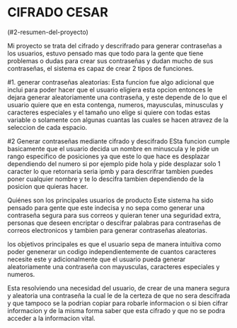 # CIFRADO CESAR
(#2-resumen-del-proyecto)

Mi proyecto se trata del cifrado y descrifrado para generar contraseñas a los usuarios, estuvo pensado mas que todo para la gente que 
tiene problemas o dudas para crear sus contraseñas y dudan mucho de sus contraseñas, el sistema es capaz de crear 2 tipos de funciones.

#1. generar contraseñas aleatorias: 
Esta funcion fue algo adicional que inclui para poder hacer que el usuario eligiera esta opcion entonces le dejara generar aleatoriamente una contraseña, y este depende de lo que el usuario quiere que en esta contenga, numeros, mayusculas, minusculas y caracteres especiales y el tamaño uno elige si quiere con todas estas variable o solamente con algunas cuantas las cuales se hacen atravez de la seleccion de cada espacio.

#2 Generar contraseñas mediante cifrado y descifrado
ESta funcion cumple basicamente que el usuario decida un nombre en minuscula y le pide un rango especifico de posiciones ya que este lo que hace es desplazar dependiendo del numero si por ejemplo pide hola y pide desplazar solo 1 caracter lo que retornaria seria ipmb y para descrifrar tambien puedes poner cualquier nombre y te lo descifra tambien dependiendo de la posicion que quieras hacer.

 Quiénes son los principales usuarios de producto
 Este sistema ha sido pensado para gente que este indecisa y no sepa como generar una contraseña segura para sus correos y quieran tener una seguridad extra, personas que deseen encriptar o descifrar palabras para contraseñas de correos electronicos y tambien para generar contraseñas aleatorias.


los objetivos principales es que el usuario sepa de manera intuitiva como poder genenerar un codigo independientemente de cuantos caracteres necesite este y adicionalmente que el usuario pueda generar aleatoriamente una contraseña con mayusculas, caracteres especiales y numeros.

Esta resolviendo una necesidad del usuario, de crear de una manera segura y aleatoria una contraseña la cual le de la certeza de que no sera descifrada y que tampoco se la podrian copiar para robarle informacion o si bien cifrar informacion y de la misma forma saber que esta cifrado y que no se podra acceder a la informacion vital.







